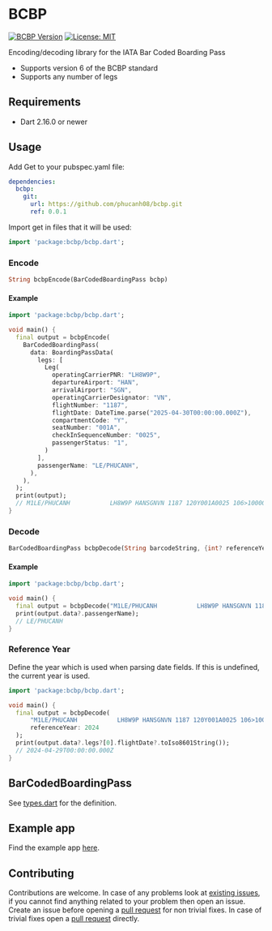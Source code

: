 # BCBP

[![BCBP Version](https://img.shields.io/badge/bcbp-v0.0.1-green.svg?style=flat&logo=github)](https://github.com/phucanh08/bcbp/tree/0.0.1)
[![License: MIT](https://img.shields.io/badge/license-MIT-purple.svg)](https://opensource.org/licenses/MIT)

Encoding/decoding library for the IATA Bar Coded Boarding Pass

- Supports version 6 of the BCBP standard
- Supports any number of legs

## Requirements
- Dart 2.16.0 or newer

## Usage

Add Get to your pubspec.yaml file:

```yaml
dependencies:
  bcbp:
    git:
      url: https://github.com/phucanh08/bcbp.git
      ref: 0.0.1
```

Import get in files that it will be used:

```dart
import 'package:bcbp/bcbp.dart';
```

### Encode

```dart
String bcbpEncode(BarCodedBoardingPass bcbp)
```

#### Example

```dart
import 'package:bcbp/bcbp.dart';

void main() {
  final output = bcbpEncode(
    BarCodedBoardingPass(
      data: BoardingPassData(
        legs: [
          Leg(
            operatingCarrierPNR: "LH8W9P",
            departureAirport: "HAN",
            arrivalAirport: "SGN",
            operatingCarrierDesignator: "VN",
            flightNumber: "1187",
            flightDate: DateTime.parse("2025-04-30T00:00:00.000Z"),
            compartmentCode: "Y",
            seatNumber: "001A",
            checkInSequenceNumber: "0025",
            passengerStatus: "1",
          )
        ],
        passengerName: "LE/PHUCANH",
      ),
    ),
  );
  print(output);
  // M1LE/PHUCANH           LH8W9P HANSGNVN 1187 120Y001A0025 106>10000
}
```

### Decode

```dart
BarCodedBoardingPass bcbpDecode(String barcodeString, {int? referenceYear})
```

#### Example

```dart
import 'package:bcbp/bcbp.dart';

void main() {
  final output = bcbpDecode("M1LE/PHUCANH           LH8W9P HANSGNVN 1187 120Y001A0025 106>10000");
  print(output.data?.passengerName);
  // LE/PHUCANH
}
```

### Reference Year

Define the year which is used when parsing date fields. If this is undefined, the current year is used.

```dart
import 'package:bcbp/bcbp.dart';

void main() {
  final output = bcbpDecode(
      "M1LE/PHUCANH           LH8W9P HANSGNVN 1187 120Y001A0025 106>10000",
      referenceYear: 2024
  );
  print(output.data?.legs?[0].flightDate?.toIso8601String());
  // 2024-04-29T00:00:00.000Z
}
```

## BarCodedBoardingPass

See [types.dart](lib/src/types.dart) for the definition.

## Example app

Find the example app [here](./example).

## Contributing

Contributions are welcome.
In case of any problems look at [existing issues](https://github.com/phucanh08/bcbp/issues), if you cannot find anything related to your problem then open an issue.
Create an issue before opening a [pull request](https://github.com/phucanh08/bcbp/pulls) for non trivial fixes.
In case of trivial fixes open a [pull request](https://github.com/phucanh08/bcbp/pulls) directly.